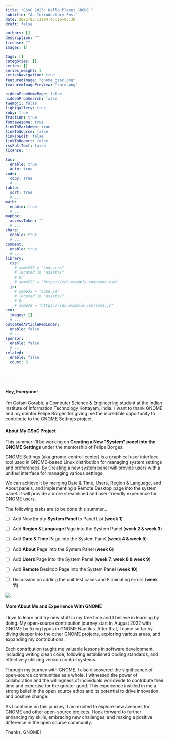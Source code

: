 ```yaml
---
title: "GSoC 2023: Hello Planet GNOME!"
subtitle: "An Introductory Post"
date: 2023-05-11T04:45:15+05:30
draft: false

authors: []
description: ""
license: ""
images: []

tags: []
categories: []
series: []
series_weight: 1
seriesNavigation: true
featuredImage: "gnome_gsoc.png"
featuredImagePreview: "card.png"

hiddenFromHomePage: false
hiddenFromSearch: false
twemoji: false
lightgallery: true
ruby: true
fraction: true
fontawesome: true
linkToMarkdown: true
linkToSource: false
linkToEdit: false
linkToReport: false
rssFullText: false
license: ''

toc:
  enable: true
  auto: true
code:
  copy: true
  # ...
table:
  sort: true
  # ...
math:
  enable: true
  # ...
mapbox:
  accessToken: ""
  # ...
share:
  enable: true
  # ...
comment:
  enable: true
  # ...
library:
  css:
    # someCSS = "some.css"
    # located in "assets/"
    # Or
    # someCSS = "https://cdn.example.com/some.css"
  js:
    # someJS = "some.js"
    # located in "assets/"
    # Or
    # someJS = "https://cdn.example.com/some.js"
seo:
  images: []
  # ...
outdatedArticleReminder:
  enable: false
  # ...
sponsor:
  enable: false
  # ...
related:
  enable: false
  count: 5



---
```


#### Hey, Everyone! 

I'm Gotam Gorabh, a Computer Science & Engineering student at the Indian Institute of Information Technology Kottayam, India.
I want to thank GNOME and my mentor Felipe Borges for giving me the incredible opportunity to contribute to the GNOME Settings project.

#### About My GSoC Project

This summer I’ll be working on <b>Creating a New "System" panel into the GNOME Settings</b> under the mentorship of Felipe Borges. 

GNOME Settings (aka gnome-control-center) is a graphical user interface tool used in
GNOME-based Linux distribution for managing system settings and preferences. By Creating a new system panel will provide users with a unified interface for managing various settings. 

We can achieve it by merging Date & Time, Users, Region & Language, and About panels, and Implementing a Remote Desktop page into the system panel. 
It will provide a more streamlined and user-friendly experience for GNOME users.

The following tasks are to be done this summer...


- [ ] Add New Empty <b>System Panel</b> to Panel List (<b>week 1</b>)
- [ ] Add <b>Region & Language</b> Page into the System Panel (<b>week 2 & week 3</b>)
- [ ] Add <b>Date & Time</b> Page into the System Panel (<b>week 4 & week 5</b>)
- [ ] Add <b>About</b> Page into the System Panel (<b>week 6</b>)
- [ ] Add <b>Users</b> Page into the System Panel (<b>week 7, week 8 & week 9</b>)
- [ ] Add <b>Remote</b> Desktop Page into the System Panel (<b>week 10</b>)
- [ ] Discussion on adding the unit test cases and Eliminating errors (<b>week 11</b>)


![](system-panel.png)


#### More About Me and Experience With GNOME

I love to learn and try new stuff in my free time and I believe in learning by doing. My open-source contribution journey start in August 2022 with GNOME by fixing typos in GNOME Nautilus.
After that, I came so far by diving deeper into the other GNOME projects, exploring various areas, and expanding my contributions.

Each contribution taught me valuable lessons in software development, including writing clean code, following established coding standards, and effectively utilizing version control systems.


Through my journey with GNOME, I also discovered the significance of open-source communities as a whole. I witnessed the power of collaboration and the willingness of individuals worldwide to contribute their time and expertise for the greater good. This experience instilled in me a strong belief in the open source ethos and its potential to drive innovation and positive change.

As I continue on this journey, I am excited to explore new avenues for GNOME and other open-source projects. I look forward to further enhancing my skills, embracing new challenges, and making a positive difference in the open source community.

Thanks, GNOME!

